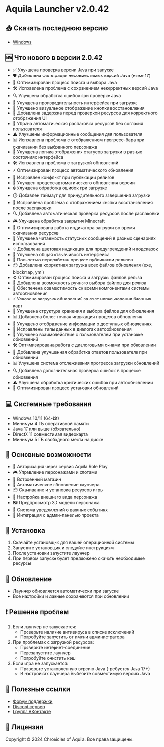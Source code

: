 # Aquila Launcher v2.0.42

## 📥 Скачать последнюю версию
- [Windows](https://aquilarp.com/downloads/Aquila-Launcher-Setup-2.0.38.exe)

## 🆕 Что нового в версии 2.0.42
- ✅ Улучшена проверка версии Java при запуске
- 🛡️ Добавлена фильтрация несовместимых версий Java (ниже 17)
- 🔄 Оптимизирован процесс поиска и выбора Java
- 🛠️ Исправлена проблема с сохранением некорректных версий Java
- 🔍 Улучшена обработка ошибок при проверке Java
- 🚀 Улучшена производительность интерфейса при загрузке
- 🎨 Улучшено визуальное отображение кнопки восстановления
- 📱 Добавлена задержка перед проверкой ресурсов для корректного отображения UI
- 🔄 Убрана автоматическая распаковка ресурсов без согласия пользователя
- ⚠️ Улучшены информационные сообщения для пользователя
- 📊 Исправлена проблема с отображением прогресс-бара при скачивании без выбранного персонажа
- 🔄 Улучшена логика отображения статусов загрузки в разных состояниях интерфейса
- 🛠️ Исправлена проблема с загрузкой обновлений
- ⚡ Оптимизирован процесс автоматического обновления
- 🔄 Исправлен конфликт при публикации релизов
- 🤖 Улучшен процесс автоматического обновления версии
- 🔒 Улучшена обработка ошибок при загрузке
- ⏱️ Добавлен таймаут для принудительного завершения загрузки
- 🔧 Исправлена проблема с отображением кнопки восстановления после распаковки
- 🔍 Добавлена автоматическая проверка ресурсов после распаковки
- 🎮 Улучшена обработка закрытия Minecraft
- 📱 Оптимизирована работа индикатора загрузки во время скачивания ресурсов
- 🎨 Улучшена читаемость статусных сообщений в разных сценариях использования
- 💡 Добавлена цветовая индикация для предупреждений и подсказок
- 🎯 Улучшена общая отзывчивость интерфейса
- 🔄 Полностью переработан процесс публикации релизов
- 📦 Добавлена корректная загрузка всех файлов обновления (exe, blockmap, yml)
- ⚙️ Оптимизирован процесс поиска и загрузки файлов релиза
- 🧪 Добавлена возможность ручного выбора файлов для релиза
- 🚀 Обеспечена совместимость со всеми компонентами системы автообновления
- ⚡ Ускорена загрузка обновлений за счет использования блочных карт
- 🧩 Улучшена структура хранения и выбора файлов для обновления
- 📊 Добавлена более точная индикация процесса обновления
- 🔄 Улучшено отображение информации о доступных обновлениях
- 🔧 Исправлены типы данных в диалогах автообновления
- 📱 Улучшено взаимодействие с пользователем при установке обновлений
- 🛠️ Оптимизирована работа с диалоговыми окнами при обновлении
- 🔄 Добавлена улучшенная обработка ответов пользователя при обновлении
- 📊 Улучшена система отслеживания прогресса загрузки обновлений
- 🔍 Добавлена дополнительная проверка ошибок в процессе обновления
- ⚠️ Улучшена обработка критических ошибок при автообновлении
- 🚀 Оптимизирован процесс установки обновлений

## 💻 Системные требования
- Windows 10/11 (64-bit)
- Минимум 4 ГБ оперативной памяти
- Java 17 или выше (обязательно)
- DirectX 11 совместимая видеокарта
- Минимум 5 ГБ свободного места на диске

## 🚀 Основные возможности
- 🔐 Авторизация через сервис Aquila Role Play
- 🎮 Управление персонажами и слотами
- 🛒 Встроенный магазин
- 🔄 Автоматическое обновление лаунчера
- 📦 Скачивание и установка ресурсов игры
- 🎨 Настройка внешнего вида персонажа
- 🖼️ Предпросмотр 3D модели персонажа
- 🔔 Система уведомлений о важных событиях
- 📱 Интеграция с админ-панелью проекта

## 📝 Установка
1. Скачайте установщик для вашей операционной системы
2. Запустите установщик и следуйте инструкциям
3. После установки запустите лаунчер
4. При первом запуске будет предложено скачать необходимые ресурсы

## 🔄 Обновление
- Лаунчер обновляется автоматически при запуске
- Все настройки и данные сохраняются при обновлении

## ❗ Решение проблем
1. Если лаунчер не запускается:
   - Проверьте наличие антивируса в списке исключений
   - Попробуйте запустить от имени администратора
2. При проблемах с загрузкой ресурсов:
   - Проверьте интернет-соединение
   - Перезапустите лаунчер
   - Попробуйте очистить кэш
3. Если игра не запускается:
   - Проверьте установленную версию Java (требуется Java 17+)
   - В настройках лаунчера выберите совместимую версию Java

## 🔗 Полезные ссылки
- [Форум поддержки](https://forum.aquilarp.com/index.php#tehniceskij-razdel.28)
- [Discord сервер](https://discord.gg/fwVcsbB3QS)
- [Группа ВКонтакте](https://vk.com/sooncominng)

## 📜 Лицензия
Copyright © 2024 Chronicles of Aquila. Все права защищены. 